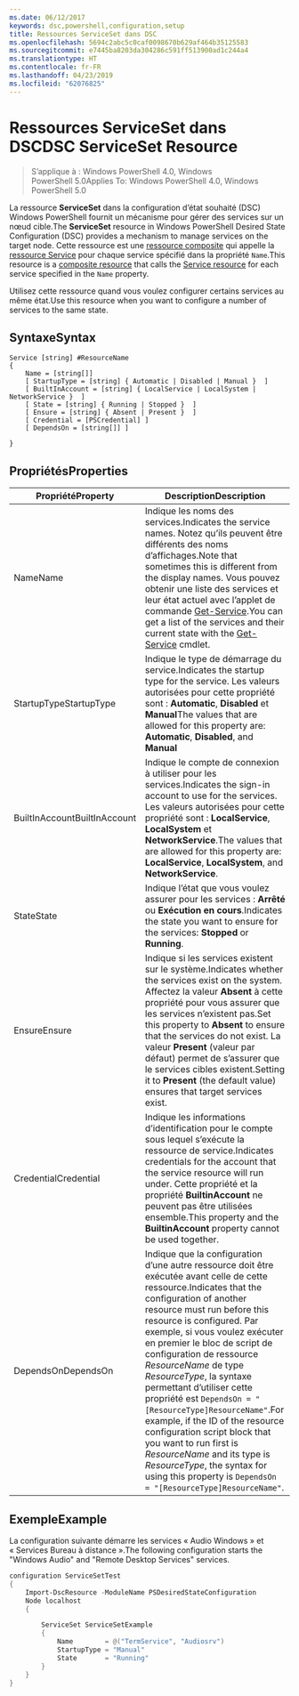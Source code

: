 ```yaml
---
ms.date: 06/12/2017
keywords: dsc,powershell,configuration,setup
title: Ressources ServiceSet dans DSC
ms.openlocfilehash: 5694c2abc5c0caf0098670b629af464b35125583
ms.sourcegitcommit: e7445ba8203da304286c591ff513900ad1c244a4
ms.translationtype: HT
ms.contentlocale: fr-FR
ms.lasthandoff: 04/23/2019
ms.locfileid: "62076825"
---
```

# <a name="dsc-serviceset-resource"></a><span data-ttu-id="e88c5-103">Ressources ServiceSet dans DSC</span><span class="sxs-lookup"><span data-stu-id="e88c5-103">DSC ServiceSet Resource</span></span>

> <span data-ttu-id="e88c5-104">S’applique à : Windows PowerShell 4.0, Windows PowerShell 5.0</span><span class="sxs-lookup"><span data-stu-id="e88c5-104">Applies To: Windows PowerShell 4.0, Windows PowerShell 5.0</span></span>

<span data-ttu-id="e88c5-105">La ressource **ServiceSet** dans la configuration d’état souhaité (DSC) Windows PowerShell fournit un mécanisme pour gérer des services sur un nœud cible.</span><span class="sxs-lookup"><span data-stu-id="e88c5-105">The **ServiceSet** resource in Windows PowerShell Desired State Configuration (DSC) provides a mechanism to manage services on the target node.</span></span> <span data-ttu-id="e88c5-106">Cette ressource est une [ressource composite](../../../resources/authoringResourceComposite.md) qui appelle la [ressource Service](serviceResource.md) pour chaque service spécifié dans la propriété `Name`.</span><span class="sxs-lookup"><span data-stu-id="e88c5-106">This resource is a [composite resource](../../../resources/authoringResourceComposite.md) that calls the [Service resource](serviceResource.md) for each service specified in the `Name` property.</span></span>

<span data-ttu-id="e88c5-107">Utilisez cette ressource quand vous voulez configurer certains services au même état.</span><span class="sxs-lookup"><span data-stu-id="e88c5-107">Use this resource when you want to configure a number of services to the same state.</span></span>

## <a name="syntax"></a><span data-ttu-id="e88c5-108">Syntaxe</span><span class="sxs-lookup"><span data-stu-id="e88c5-108">Syntax</span></span>

```
Service [string] #ResourceName
{
    Name = [string[]]
    [ StartupType = [string] { Automatic | Disabled | Manual }  ]
    [ BuiltInAccount = [string] { LocalService | LocalSystem | NetworkService }  ]
    [ State = [string] { Running | Stopped }  ]
    [ Ensure = [string] { Absent | Present }  ]
    [ Credential = [PSCredential] ]
    [ DependsOn = [string[]] ]

}
```

## <a name="properties"></a><span data-ttu-id="e88c5-109">Propriétés</span><span class="sxs-lookup"><span data-stu-id="e88c5-109">Properties</span></span>

|  <span data-ttu-id="e88c5-110">Propriété</span><span class="sxs-lookup"><span data-stu-id="e88c5-110">Property</span></span>  |  <span data-ttu-id="e88c5-111">Description</span><span class="sxs-lookup"><span data-stu-id="e88c5-111">Description</span></span>   |
|---|---|
| <span data-ttu-id="e88c5-112">Name</span><span class="sxs-lookup"><span data-stu-id="e88c5-112">Name</span></span>| <span data-ttu-id="e88c5-113">Indique les noms des services.</span><span class="sxs-lookup"><span data-stu-id="e88c5-113">Indicates the service names.</span></span> <span data-ttu-id="e88c5-114">Notez qu’ils peuvent être différents des noms d’affichages.</span><span class="sxs-lookup"><span data-stu-id="e88c5-114">Note that sometimes this is different from the display names.</span></span> <span data-ttu-id="e88c5-115">Vous pouvez obtenir une liste des services et leur état actuel avec l’applet de commande [Get-Service](https://technet.microsoft.com/library/hh849804.aspx).</span><span class="sxs-lookup"><span data-stu-id="e88c5-115">You can get a list of the services and their current state with the [Get-Service](https://technet.microsoft.com/library/hh849804.aspx) cmdlet.</span></span>|
| <span data-ttu-id="e88c5-116">StartupType</span><span class="sxs-lookup"><span data-stu-id="e88c5-116">StartupType</span></span>| <span data-ttu-id="e88c5-117">Indique le type de démarrage du service.</span><span class="sxs-lookup"><span data-stu-id="e88c5-117">Indicates the startup type for the service.</span></span> <span data-ttu-id="e88c5-118">Les valeurs autorisées pour cette propriété sont : **Automatic**, **Disabled** et **Manual**</span><span class="sxs-lookup"><span data-stu-id="e88c5-118">The values that are allowed for this property are: **Automatic**, **Disabled**, and **Manual**</span></span>|
| <span data-ttu-id="e88c5-119">BuiltInAccount</span><span class="sxs-lookup"><span data-stu-id="e88c5-119">BuiltInAccount</span></span>| <span data-ttu-id="e88c5-120">Indique le compte de connexion à utiliser pour les services.</span><span class="sxs-lookup"><span data-stu-id="e88c5-120">Indicates the sign-in account to use for the services.</span></span> <span data-ttu-id="e88c5-121">Les valeurs autorisées pour cette propriété sont : **LocalService**, **LocalSystem** et **NetworkService**.</span><span class="sxs-lookup"><span data-stu-id="e88c5-121">The values that are allowed for this property are: **LocalService**, **LocalSystem**, and **NetworkService**.</span></span>|
| <span data-ttu-id="e88c5-122">State</span><span class="sxs-lookup"><span data-stu-id="e88c5-122">State</span></span>| <span data-ttu-id="e88c5-123">Indique l’état que vous voulez assurer pour les services : **Arrêté** ou **Exécution en cours**.</span><span class="sxs-lookup"><span data-stu-id="e88c5-123">Indicates the state you want to ensure for the services: **Stopped** or **Running**.</span></span>|
| <span data-ttu-id="e88c5-124">Ensure</span><span class="sxs-lookup"><span data-stu-id="e88c5-124">Ensure</span></span>| <span data-ttu-id="e88c5-125">Indique si les services existent sur le système.</span><span class="sxs-lookup"><span data-stu-id="e88c5-125">Indicates whether the services exist on the system.</span></span> <span data-ttu-id="e88c5-126">Affectez la valeur **Absent** à cette propriété pour vous assurer que les services n’existent pas.</span><span class="sxs-lookup"><span data-stu-id="e88c5-126">Set this property to **Absent** to ensure that the services do not exist.</span></span> <span data-ttu-id="e88c5-127">La valeur **Present** (valeur par défaut) permet de s’assurer que le services cibles existent.</span><span class="sxs-lookup"><span data-stu-id="e88c5-127">Setting it to **Present** (the default value) ensures that target services exist.</span></span>|
| <span data-ttu-id="e88c5-128">Credential</span><span class="sxs-lookup"><span data-stu-id="e88c5-128">Credential</span></span>| <span data-ttu-id="e88c5-129">Indique les informations d’identification pour le compte sous lequel s’exécute la ressource de service.</span><span class="sxs-lookup"><span data-stu-id="e88c5-129">Indicates credentials for the account that the service resource will run under.</span></span> <span data-ttu-id="e88c5-130">Cette propriété et la propriété **BuiltinAccount** ne peuvent pas être utilisées ensemble.</span><span class="sxs-lookup"><span data-stu-id="e88c5-130">This property and the **BuiltinAccount** property cannot be used together.</span></span>|
| <span data-ttu-id="e88c5-131">DependsOn</span><span class="sxs-lookup"><span data-stu-id="e88c5-131">DependsOn</span></span>| <span data-ttu-id="e88c5-132">Indique que la configuration d’une autre ressource doit être exécutée avant celle de cette ressource.</span><span class="sxs-lookup"><span data-stu-id="e88c5-132">Indicates that the configuration of another resource must run before this resource is configured.</span></span> <span data-ttu-id="e88c5-133">Par exemple, si vous voulez exécuter en premier le bloc de script de configuration de ressource *ResourceName* de type *ResourceType*, la syntaxe permettant d’utiliser cette propriété est `DependsOn = "[ResourceType]ResourceName"`.</span><span class="sxs-lookup"><span data-stu-id="e88c5-133">For example, if the ID of the resource configuration script block that you want to run first is *ResourceName* and its type is *ResourceType*, the syntax for using this property is `DependsOn = "[ResourceType]ResourceName"`.</span></span>|



## <a name="example"></a><span data-ttu-id="e88c5-134">Exemple</span><span class="sxs-lookup"><span data-stu-id="e88c5-134">Example</span></span>

<span data-ttu-id="e88c5-135">La configuration suivante démarre les services « Audio Windows » et « Services Bureau à distance ».</span><span class="sxs-lookup"><span data-stu-id="e88c5-135">The following configuration starts the "Windows Audio" and "Remote Desktop Services" services.</span></span>

```powershell
configuration ServiceSetTest
{
    Import-DscResource -ModuleName PSDesiredStateConfiguration
    Node localhost
    {

        ServiceSet ServiceSetExample
        {
            Name        = @("TermService", "Audiosrv")
            StartupType = "Manual"
            State       = "Running"
        }
    }
}
```
